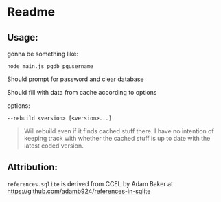 # Readme

## Usage:

gonna be something like:

```
node main.js pgdb pgusername
```

Should prompt for password and clear database

Should fill with data from cache according to options

options:

`--rebuild <version> [<version>...]`

> Will rebuild <version> even if it finds cached stuff there. I have no intention of keeping track with whether the cached stuff is up to date with the latest coded version.

## Attribution:

`references.sqlite` is derived from CCEL by Adam Baker at <https://github.com/adamb924/references-in-sqlite>
